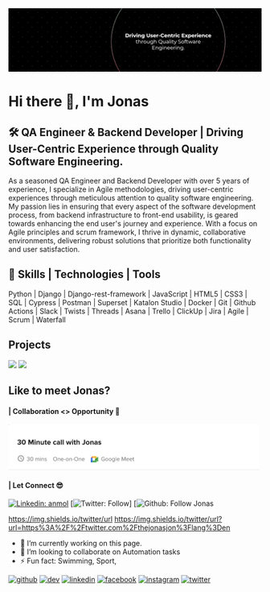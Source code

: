 <img src="jonasjon.png" >

# Hi there 👋, I'm Jonas

## 🛠️ QA Engineer & Backend Developer | Driving User-Centric Experience through Quality Software Engineering.

As a seasoned QA Engineer and Backend Developer with over 5 years of experience, I specialize in Agile methodologies, driving user-centric experiences through meticulous attention to quality software engineering. My passion lies in ensuring that every aspect of the software development process, from backend infrastructure to front-end usability, is geared towards enhancing the end user's journey and experience. With a focus on Agile principles and scrum framework, I thrive in dynamic, collaborative environments, delivering robust solutions that prioritize both functionality and user satisfaction.

## 🔧 Skills | Technologies | Tools
Python | Django | Django-rest-framework | JavaScript | HTML5 | CSS3 | SQL | Cypress | Postman | Superset | Katalon Studio | Docker | Git | Github Actions | Slack | Twists | Threads | Asana | Trello | ClickUp | Jira | Agile | Scrum | Waterfall

## Projects
![](https://img.shields.io/badge/Python?style=flat&logo=linux&logoColor=white&color=2bbc8a)
![](https://img.shields.io/badge/OS-Linux-informational?style=flat&logo=linux&logoColor=white&color=2bbc8a)


## Like to meet Jonas?

#### | Collaboration <> Opportunity 🤝
<a href="https://calendly.com/thejonasjon/30min" target="_blank"><img width="500" alt="jonas meet_link" src="meeting_with_thejonasjon.png"></a>

#### | Let Connect 😎
[![Linkedin: anmol](https://img.shields.io/badge/-LinkedIn-blue?style=flat-square&logo=Linkedin&logoColor=white&link=https://www.linkedin.com/in/anmol-p-singh/)](https://www.linkedin.com/in/thejonasjon/)
[![Twitter: Follow](https://img.shields.io/twitter/url?url=https%3A%2F%2Ftwitter.com%2Fthejonasjon%3Flang%3Den)]
[![Github: Follow Jonas](https://img.shields.io/github/followers/thejonasjon?label=Follow&style=social)

https://img.shields.io/twitter/url
https://img.shields.io/twitter/url?url=https%3A%2F%2Ftwitter.com%2Fthejonasjon%3Flang%3Den



- 🔭 I’m currently working on this page. 
- 👯 I’m looking to collaborate on Automation tasks 
- ⚡ Fun fact: Swimming, Sport,  


[<img src='https://cdn.jsdelivr.net/npm/simple-icons@3.0.1/icons/github.svg' alt='github' height='40'>](https://github.com/thejonasjon)  [<img src='https://cdn.jsdelivr.net/npm/simple-icons@3.0.1/icons/dev-dot-to.svg' alt='dev' height='40'>](https://dev.to/thejonasjon)  [<img src='https://cdn.jsdelivr.net/npm/simple-icons@3.0.1/icons/linkedin.svg' alt='linkedin' height='40'>](https://www.linkedin.com/in/thejonasjon/)  [<img src='https://cdn.jsdelivr.net/npm/simple-icons@3.0.1/icons/facebook.svg' alt='facebook' height='40'>](https://www.facebook.com/thejonasjon)  [<img src='https://cdn.jsdelivr.net/npm/simple-icons@3.0.1/icons/instagram.svg' alt='instagram' height='40'>](https://www.instagram.com/thejonasjon/)  [<img src='https://cdn.jsdelivr.net/npm/simple-icons@3.0.1/icons/twitter.svg' alt='twitter' height='40'>](https://twitter.com/thejonasjon)  

